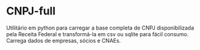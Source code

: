 # CNPJ-full
Utilitário em python para carregar a base completa de CNPJ disponibilizada pela Receita Federal e transformá-la em csv ou sqlite para fácil consumo. Carrega dados de empresas, sócios e CNAEs.
